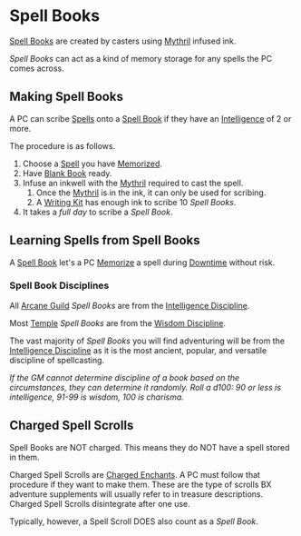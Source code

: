 # Spell Books

[Spell Books](Spell%20Books.md) are created by casters using [Mythril](../Mythril.md) infused ink.

*Spell Books* can act as a kind of memory storage for any spells the PC comes across.

## Making Spell Books

A PC can scribe [Spells](Spells.md) onto a [Spell Book](Spell%20Books.md) if they have an [Intelligence](../../Player%20Characters/The%20Ability%20Scores/Intelligence.md) of 2 or more.

The procedure is as follows.

1. Choose a [Spell](Spells.md) you have [Memorized](Spell%20Memorization.md).
2. Have [Blank Book](../../Items%20and%20Gear/Gear/100%20Coins/Blank%20Book.md) ready.
3. Infuse an inkwell with the [Mythril](../Mythril.md) required to cast the spell.
	1. Once the [Mythril](../Mythril.md) is in the ink, it can only be used for scribing.
	2. A [Writing Kit](../../Items%20and%20Gear/Gear/50%20Coins/Writing%20Kit.md) has enough ink to scribe 10 *Spell Books*.
4. It takes a *full day* to scribe a *Spell Book*.

## Learning Spells from Spell Books

A [Spell Book](Spell%20Books.md) let's a PC [Memorize](Spell%20Memorization.md) a spell during [Downtime](../../Player%20Characters/Derived%20Statistics/Level.md#Downtime) without risk.

### Spell Book Disciplines

All [Arcane Guild](../../Resources%20for%20GMs/Economy/Price%20Subtables/Arcane%20Guild.md) *Spell Books* are from the [Intelligence Discipline](Spellcasting%20Disciplines/Intelligence%20Discipline.md).

Most [Temple](../../Resources%20for%20GMs/Economy/Price%20Subtables/Holy%20Temple.md) *Spell Books* are from the [Wisdom Discipline](Spellcasting%20Disciplines/Wisdom%20Discipline.md).

The vast majority of *Spell Books* you will find adventuring will be from the [Intelligence Discipline](Spellcasting%20Disciplines/Intelligence%20Discipline.md) as it is the most ancient, popular, and versatile discipline of spellcasting.

 *If the GM cannot determine discipline of a book based on the circumstances, they can determine it randomly. Roll a d100: 90 or less is intelligence, 91-99 is wisdom, 100 is charisma.*

## Charged Spell Scrolls

Spell Books are NOT charged. This means they do NOT have a spell stored in them.

Charged Spell Scrolls are [Charged Enchants](../Crafting/Enchanting/Charged%20Enchants.md). A PC must follow that procedure if they want to make them. These are the type of scrolls BX adventure supplements will usually refer to in treasure descriptions. Charged Spell Scrolls disintegrate after one use.

Typically, however, a Spell Scroll DOES also count as a *Spell Book*.
